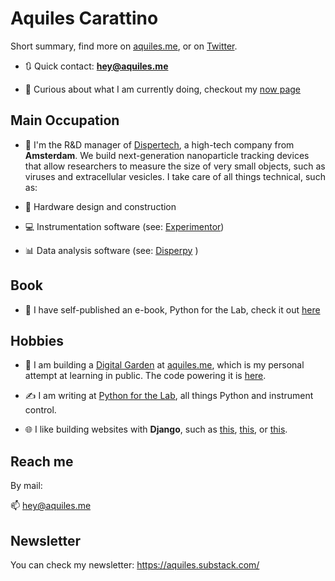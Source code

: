 # Aquiles Carattino
Short summary, find more on [aquiles.me](https://aquiles.me), or on [Twitter](https://github.com/aquilesC/). 

- 🔃 Quick contact: **hey@aquiles.me**

- 🔎 Curious about what I am currently doing, checkout my [now page](https://aquiles.me/now/)

## Main Occupation
- 🔬 I'm the R&D manager of [Dispertech](https://www.dispertech.com), a high-tech company from **Amsterdam**. We build next-generation nanoparticle tracking devices that allow researchers to measure the size of very small objects, such as viruses and extracellular vesicles. I take care of all things technical, such as:

- 🔩 Hardware design and construction
- 💻 Instrumentation software (see: [Experimentor](https://github.com/aquilesC/experimentor))
- 📊 Data analysis software (see: [Disperpy](https://github.com/aquilesC/Disperpy) )

## Book
- 📖 I have self-published an e-book, Python for the Lab, check it out [here](https://gum.co/kgSsv)

## Hobbies

- 🌻 I am building a [Digital Garden](https://www.aquicarattino.com/blog/one-month-learning-public/) at [aquiles.me](https://aquiles.me), which is my personal attempt at learning in public. The code powering it is [here](https://github.com/aquilesC/static_website_builder).

- ✍️ I am writing at [Python for the Lab](https://www.pythonforthelab.com), all things Python and instrument control. 

- 🌐 I like building websites with **Django**, such as [this](https://github.com/aquilesC/aquicarattino), [this](https://github.com/privalytics/privalytics.io), or [this](https://github.com/aquilesC/helpdesk_klimaat).

## Reach me
By mail:

📫 hey@aquiles.me

## Newsletter
You can check my newsletter: https://aquiles.substack.com/
